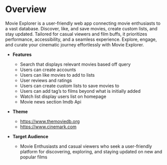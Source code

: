 # Overview

Movie Explorer is a user-friendly web app connecting movie enthusiasts to a vast database.
Discover, like, and save movies, create custom lists, and stay updated. Tailored for casual viewers and film buffs, it 
prioritizes performance, accessibility, and a seamless experience.
Explore, engage, and curate your cinematic journey effortlessly with Movie Explorer.

-	**Features**
    - Search that displays relevant movies based off query
    - Users can create accounts 
    - Users can like movies to add to lists
	- User reviews and ratings 
	- Users can create custom lists to save movies to
	- Users can add tag’s to films beyond what is initially added
	- Watch list display users list on homepage
	- Movie news section Imdb Api 


-	**Theme**
    - https://www.themoviedb.org
    - https://www.cinemark.com


-	**Target Audience**
    - Movie Enthusiasts and casual viewers who seek a user-friendly platform for discovering, exploring, and staying updated on new and popular films